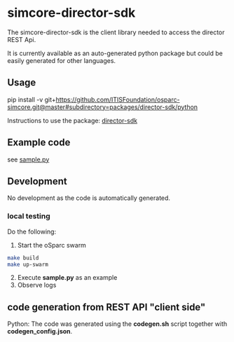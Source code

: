 # simcore-director-sdk

The simcore-director-sdk is the client library needed to access the director REST Api.

It is currently available as an auto-generated python package but could be easily generated for other languages.

## Usage

pip install -v  git+https://github.com/ITISFoundation/osparc-simcore.git@master#subdirectory=packages/director-sdk/python

Instructions to use the package: [director-sdk](https://github.com/ITISFoundation/osparc-simcore/blob/master/packages/director-sdk/python/README.md)

## Example code

see [sample.py](https://github.com/ITISFoundation/osparc-simcore/blob/master/packages/director-sdk/sample.py)

## Development

No development as the code is automatically generated.

### local testing

Do the following:
1. Start the oSparc swarm
```bash
make build
make up-swarm
```
2. Execute __sample.py__ as an example
3. Observe logs

## code generation from REST API "client side"

Python: The code was generated using the __codegen.sh__ script together with __codegen_config.json__.
